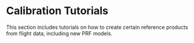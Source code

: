 # Calibration Tutorials

This section includes tutorials on how to create certain reference products from flight data, including new PRF models.
